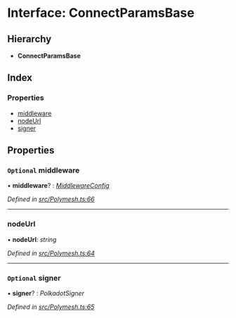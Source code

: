 # Interface: ConnectParamsBase

## Hierarchy

* **ConnectParamsBase**

## Index

### Properties

* [middleware](connectparamsbase.md#optional-middleware)
* [nodeUrl](connectparamsbase.md#nodeurl)
* [signer](connectparamsbase.md#optional-signer)

## Properties

### `Optional` middleware

• **middleware**? : *[MiddlewareConfig](middlewareconfig.md)*

*Defined in [src/Polymesh.ts:66](https://github.com/PolymathNetwork/polymesh-sdk/blob/ad17cbf/src/Polymesh.ts#L66)*

___

###  nodeUrl

• **nodeUrl**: *string*

*Defined in [src/Polymesh.ts:64](https://github.com/PolymathNetwork/polymesh-sdk/blob/ad17cbf/src/Polymesh.ts#L64)*

___

### `Optional` signer

• **signer**? : *PolkadotSigner*

*Defined in [src/Polymesh.ts:65](https://github.com/PolymathNetwork/polymesh-sdk/blob/ad17cbf/src/Polymesh.ts#L65)*
